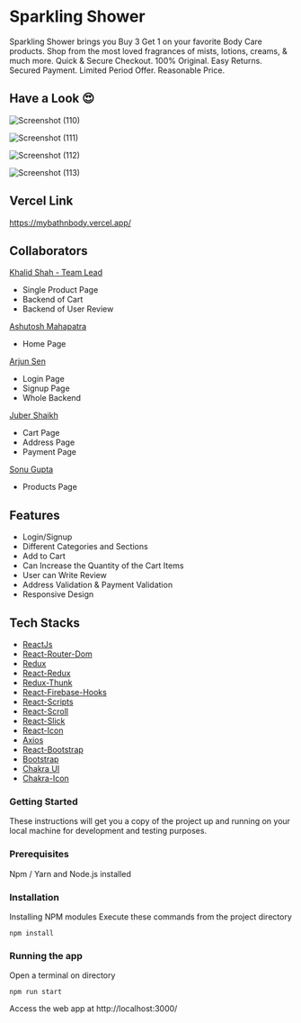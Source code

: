 # Sparkling Shower

Sparkling Shower brings you Buy 3 Get 1 on your favorite Body Care products. Shop from the most loved fragrances of mists, lotions, creams, & much more. Quick & Secure Checkout. 100% Original. Easy Returns. Secured Payment. Limited Period Offer. Reasonable Price.

## Have a Look 😍

![Screenshot (110)](https://user-images.githubusercontent.com/101389509/208607960-49120c6f-d3b0-4b07-aebd-de8b311284f3.png)

![Screenshot (111)](https://user-images.githubusercontent.com/101389509/208607916-6cdf21f0-105d-48a9-910b-f511882a4339.png)

![Screenshot (112)](https://user-images.githubusercontent.com/101389509/208607976-e2e121fe-e0c0-42a1-b5e4-b6decd68f2c8.png)

![Screenshot (113)](https://user-images.githubusercontent.com/101389509/208607986-6326a426-571f-4daf-8bb0-6626ef02289f.png)

## Vercel Link 
https://mybathnbody.vercel.app/

## Collaborators
[Khalid Shah - Team Lead](https://github.com/Khalidshah12/) 
*  Single Product Page
*  Backend of Cart
*  Backend of User Review

[Ashutosh Mahapatra](https://github.com/Ashutosh-041298-DEV)
*  Home Page

[Arjun Sen](https://github.com/arjunsen1999)
*  Login Page
*  Signup Page
*  Whole Backend

[Juber Shaikh](https://github.com/Jubershaikh2307)
*  Cart Page
*  Address Page
*  Payment Page

[Sonu Gupta](https://github.com/sonugup)
*  Products Page

## Features
*  Login/Signup
*  Different Categories and Sections
*  Add to Cart
*  Can Increase the Quantity of the Cart Items
*  User can Write Review
*  Address Validation & Payment Validation
*  Responsive Design

## Tech Stacks

* [ReactJs](https://reactjs.org/)
* [React-Router-Dom](https://www.npmjs.com/package/react-router-dom)
* [Redux](https://www.npmjs.com/package/redux)
* [React-Redux](https://www.npmjs.com/package/react-redux)
* [Redux-Thunk](https://www.npmjs.com/package/redux-thunk)
* [React-Firebase-Hooks](https://www.npmjs.com/package/react-firebase-hooks)
* [React-Scripts](https://www.npmjs.com/package/react-scripts)
* [React-Scroll](https://www.npmjs.com/package/react-scroll)
* [React-Slick](https://www.npmjs.com/package/react-slick)
* [React-Icon](https://www.npmjs.com/package/react-icons)
* [Axios](https://www.npmjs.com/package/axios)
* [React-Bootstrap](https://www.npmjs.com/package/react-bootstrap)
* [Bootstrap](https://www.npmjs.com/package/bootstrap)
* [Chakra UI](https://chakra-ui.com/getting-started)
* [Chakra-Icon](https://chakra-ui.com/docs/components/icon)

### Getting Started

These instructions will get you a copy of the project up and running on your local machine for development and testing purposes.

### Prerequisites

Npm / Yarn and Node.js installed

### Installation

Installing NPM modules
Execute these commands from the project directory

```
npm install
```

### Running the app

Open a terminal on directory

```
npm run start
```

Access the web app at http://localhost:3000/
